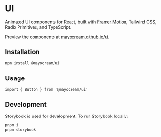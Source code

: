 # UI

Animated UI components for React, built with [Framer Motion](https://www.framer.com/motion/), Tailwind CSS, Radix Primitives, and TypeScript.

Preview the components at [mayocream.github.io/ui](https://mayocream.github.io/ui/).

## Installation

```bash
npm install @mayocream/ui
```

## Usage

```tsx
import { Button } from '@mayocream/ui'
```

## Development

Storybook is used for development. To run Storybook locally:

```bash
pnpm i
pnpm storybook
```
